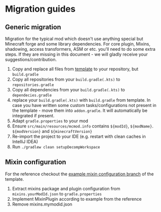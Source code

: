 # Migration guides

## Generic migration
Migration for the typical mod which doesn't use anything special but Minecraft forge and some library dependencies.
For core plugin, Mixins, shadowing, access transformers, ASM or etc. you'll need to do some extra steps.
If they are missing in this document - we will gladly receive your suggestions/contribution.

1. Copy and replace all files from [template](https://github.com/SinTh0r4s/ExampleMod1.7.10/releases/download/latest-packages/migration.zip) to your repository, but `build.gradle`
2. Copy all repositories from your `build.gradle(.kts)` to `repositories.gradle`
3. Copy all dependencies from your `build.gradle(.kts)` to `dependecies.gradle`
4. replace your `build.gradle(.kts)` with `build.gradle` from template. In case you have written some custom tasks/configurations not present in the template - move them into `addon.gradle`. It will automatically be integrated if present.
5. Adapt `gradle.properties` to your mod
6. Ensure `src/main/resources/mcmod.info` contains `${modId}`, `${modName}`. `${modVersion}` and `${minecraftVersion}`
7. Re-import the project to your IDE (e.g. restart with clean caches in IntelliJ IDEA)
8. Run `./gradlew clean setupDecompWorkspace`

## Mixin configuration
For the reference checkout the [example mixin configuration branch](https://github.com/SinTh0r4s/ExampleMod1.7.10/tree/example-mixins) of the template.

1. Extract mixins package and plugin configuration from `mixins.yourModId.json` to `gradle.properties`
2. Implement MixinPlugin according to example from the reference
3. Remove mixins.mymodid.json
